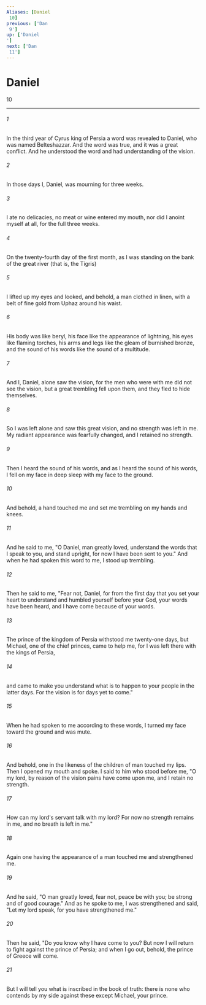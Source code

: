 ```yaml
---
Aliases: [Daniel 10]
previous: ['Dan 9']
up: ['Daniel']
next: ['Dan 11']
---
```

# Daniel 10

***
 

###### 1 
In the third year of Cyrus king of Persia a word was revealed to Daniel, who was named Belteshazzar. And the word was true, and it was a great conflict. And he understood the word and had understanding of the vision.  

###### 2 
In those days I, Daniel, was mourning for three weeks.  

###### 3 
I ate no delicacies, no meat or wine entered my mouth, nor did I anoint myself at all, for the full three weeks.  

###### 4 
On the twenty-fourth day of the first month, as I was standing on the bank of the great river (that is, the Tigris)  

###### 5 
I lifted up my eyes and looked, and behold, a man clothed in linen, with a belt of fine gold from Uphaz around his waist.  

###### 6 
His body was like beryl, his face like the appearance of lightning, his eyes like flaming torches, his arms and legs like the gleam of burnished bronze, and the sound of his words like the sound of a multitude.  

###### 7 
And I, Daniel, alone saw the vision, for the men who were with me did not see the vision, but a great trembling fell upon them, and they fled to hide themselves.  

###### 8 
So I was left alone and saw this great vision, and no strength was left in me. My radiant appearance was fearfully changed, and I retained no strength.  

###### 9 
Then I heard the sound of his words, and as I heard the sound of his words, I fell on my face in deep sleep with my face to the ground.  

###### 10 
And behold, a hand touched me and set me trembling on my hands and knees.  

###### 11 
And he said to me, "O Daniel, man greatly loved, understand the words that I speak to you, and stand upright, for now I have been sent to you." And when he had spoken this word to me, I stood up trembling.  

###### 12 
Then he said to me, "Fear not, Daniel, for from the first day that you set your heart to understand and humbled yourself before your God, your words have been heard, and I have come because of your words.  

###### 13 
The prince of the kingdom of Persia withstood me twenty-one days, but Michael, one of the chief princes, came to help me, for I was left there with the kings of Persia,  

###### 14 
and came to make you understand what is to happen to your people in the latter days. For the vision is for days yet to come."  

###### 15 
When he had spoken to me according to these words, I turned my face toward the ground and was mute.  

###### 16 
And behold, one in the likeness of the children of man touched my lips. Then I opened my mouth and spoke. I said to him who stood before me, "O my lord, by reason of the vision pains have come upon me, and I retain no strength.  

###### 17 
How can my lord's servant talk with my lord? For now no strength remains in me, and no breath is left in me."  

###### 18 
Again one having the appearance of a man touched me and strengthened me.  

###### 19 
And he said, "O man greatly loved, fear not, peace be with you; be strong and of good courage." And as he spoke to me, I was strengthened and said, "Let my lord speak, for you have strengthened me."  

###### 20 
Then he said, "Do you know why I have come to you? But now I will return to fight against the prince of Persia; and when I go out, behold, the prince of Greece will come.  

###### 21 
But I will tell you what is inscribed in the book of truth: there is none who contends by my side against these except Michael, your prince.
